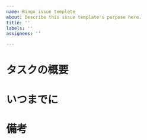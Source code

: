 ```yaml
---
name: Bingo issue templete
about: Describe this issue template's purpose here.
title: ''
labels: ''
assignees: ''

---
```


# タスクの概要

# いつまでに

# 備考

